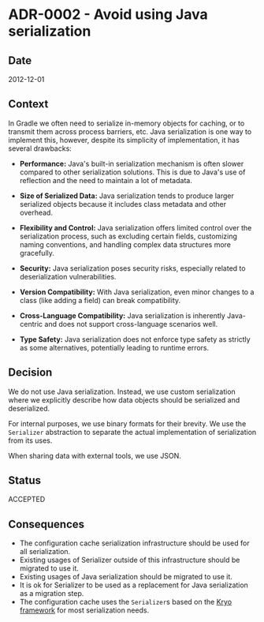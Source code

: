 # ADR-0002 - Avoid using Java serialization

## Date

2012-12-01

## Context

In Gradle we often need to serialize in-memory objects for caching, or to transmit them across process barriers, etc.
Java serialization is one way to implement this, however, despite its simplicity of implementation, it has several drawbacks:

- **Performance:**
Java's built-in serialization mechanism is often slower compared to other serialization solutions.
This is due to Java's use of reflection and the need to maintain a lot of metadata.

- **Size of Serialized Data:**
Java serialization tends to produce larger serialized objects because it includes class metadata and other overhead.

- **Flexibility and Control:**
Java serialization offers limited control over the serialization process, such as excluding certain fields, customizing naming conventions, and handling complex data structures more gracefully.

- **Security:**
Java serialization poses security risks, especially related to deserialization vulnerabilities.

- **Version Compatibility:**
With Java serialization, even minor changes to a class (like adding a field) can break compatibility.

- **Cross-Language Compatibility:**
Java serialization is inherently Java-centric and does not support cross-language scenarios well.

- **Type Safety:**
Java serialization does not enforce type safety as strictly as some alternatives, potentially leading to runtime errors.

## Decision

We do not use Java serialization.
Instead, we use custom serialization where we explicitly describe how data objects should be serialized and deserialized.

For internal purposes, we use binary formats for their brevity.
We use the `Serializer` abstraction to separate the actual implementation of serialization from its uses.

When sharing data with external tools, we use JSON.

## Status

ACCEPTED

## Consequences

* The configuration cache serialization infrastructure should be used for all serialization.
* Existing usages of Serializer outside of this infrastructure should be migrated to use it.
* Existing usages of Java serialization should be migrated to use it.
* It is ok for Serializer to be used as a replacement for Java serialization as a migration step.
* The configuration cache uses the `Serializer`s based on the [Kryo framework](https://github.com/EsotericSoftware/kryo) for most serialization needs.
